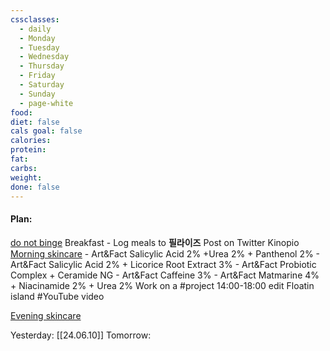 ```yaml
---
cssclasses:
  - daily
  - Monday
  - Tuesday
  - Wednesday
  - Thursday
  - Friday
  - Saturday
  - Sunday
  - page-white
food: 
diet: false
cals goal: false
calories: 
protein: 
fat: 
carbs: 
weight: 
done: false
---
```

#### Plan:
[do not binge](Daily.md)
Breakfast
	- 
Log meals to **필라이즈**
Post on Twitter
Kinopio
[Morning skincare](AM.png)
	- Art&Fact Salicylic Acid 2% +Urea 2% + Panthenol 2%
	- Art&Fact Salicylic Acid 2% + Licorice Root Extract 3%
	- Art&Fact Probiotic Complex + Ceramide NG
	- Art&Fact Caffeine 3%
	- Art&Fact Matmarine 4% + Niacinamide 2% + Urea 2%
Work on a #project 
14:00-18:00 edit Floatin island #YouTube video

[Evening skincare](PM.png)

Yesterday: [[24.06.10]]
Tomorrow: 